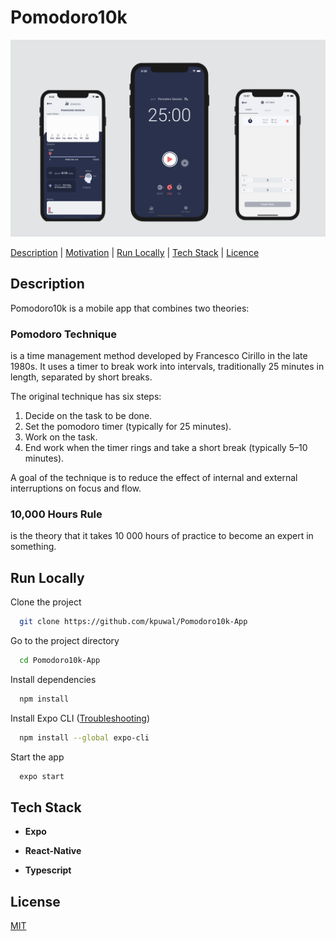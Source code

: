 # Pomodoro10k

<img alt="screenshot" src="./assets/Pomodoro10k.png">

[Description](#description) | [Motivation](#motivation) | [Run Locally](#runlocally) | [Tech Stack](#techstack) | [Licence](#licence)

## <a name="runlocally">**Description**</a>

Pomodoro10k is a mobile app that combines two theories:

### **Pomodoro Technique**
is a time management method developed by Francesco Cirillo in the late 1980s. It uses a timer to break work into intervals, traditionally 25 minutes in length, separated by short breaks.

The original technique has six steps:

1. Decide on the task to be done.
2. Set the pomodoro timer (typically for 25 minutes).
3. Work on the task.
4. End work when the timer rings and take a short break (typically 5–10 minutes).

A goal of the technique is to reduce the effect of internal and external interruptions on focus and flow.

### **10,000 Hours Rule**
is the theory that it takes 10 000 hours of practice to become an expert in something.

## 

## <a name="runlocally">**Run Locally**</a>

Clone the project

```bash
  git clone https://github.com/kpuwal/Pomodoro10k-App
```

Go to the project directory

```bash
  cd Pomodoro10k-App
```

Install dependencies

```bash
  npm install
```

Install Expo CLI ([Troubleshooting](https://docs.expo.dev/get-started/installation/))

```bash
  npm install --global expo-cli
```

<!-- Create an .env file in root and add your variables

```
  AUTH0_SECRET=
  AUTH0_BASE_URL=
  AUTH0_ISSUER_BASE_URL=
  AUTH0_CLIENT_ID=
  AUTH0_CLIENT_SECRET=
  MONGODB_URI=
  TWITTER_BEARER_TOKEN=
``` -->

Start the app

```bash
  expo start
```

## <a name="techstack">**Tech Stack**</a>
- **Expo**

- **React-Native**

- **Typescript**

## <a name="licence">**License**</a>

[MIT](LICENSE)
